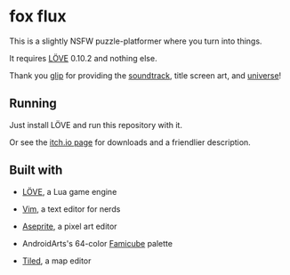 # fox flux

This is a slightly NSFW puzzle-platformer where you turn into things.

It requires [LÖVE](https://love2d.org/) 0.10.2 and nothing else.

Thank you [glip](http://glitchedpuppet.com/) for providing the [soundtrack](https://floraverse.bandcamp.com/album/fox-flux-demo-ost), title screen art, and [universe](http://floraverse.com/)!


## Running

Just install LÖVE and run this repository with it.

Or see the [itch.io page](https://eevee.itch.io/fox-flux) for downloads and a friendlier description.


## Built with

- [LÖVE](https://love2d.org/), a Lua game engine

- [Vim](http://www.vim.org/), a text editor for nerds

- [Aseprite](http://www.aseprite.org/), a pixel art editor

- AndroidArts's 64-color [Famicube](http://androidarts.com/palette/Famicube.htm) palette

- [Tiled](http://www.mapeditor.org/), a map editor
